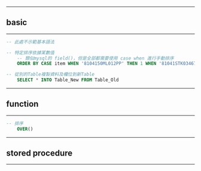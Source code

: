 ----------------------------------------
## basic ##
----------------------------------------
```sql
-- 此處不示範基本語法

-- 特定排序依據某數值
    -- 類似mysql的 field()，但是全部都需要使用 case when 進行手動排序
    ORDER BY CASE item WHEN '8104150ML012PP' THEN 1 WHEN '81041STK034673' THEN 2 ELSE 5 END, ROW;

-- 從別的Table複製資料及欄位到新Table
    SELECT * INTO Table_New FROM Table_Old
```
----------------------------------------
## function ##
----------------------------------------
```sql
-- 排序
    OVER()

```
----------------------------------------
## stored procedure ##
----------------------------------------

